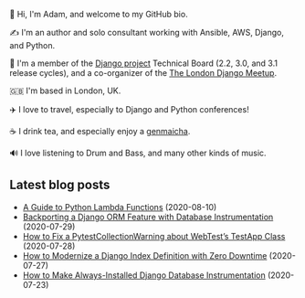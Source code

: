 <p>
  👋 Hi, I'm Adam, and welcome to my GitHub bio.
</p>
<p>
  ✍️ I'm an author and solo consultant working with Ansible, AWS, Django, and Python.
</p>
<p>
  🦄 I'm a member of the <a href="https://www.djangoproject.com/foundation/teams/">Django project</a> Technical Board (2.2, 3.0, and 3.1 release cycles),
  and a co-organizer of the <a href="https://www.djangolondon.com/">The London Django Meetup</a>.
</p>
<p>
  🇬🇧 I'm based in London, UK.
</p>
<p>
  ✈️ I love to travel, especially to Django and Python conferences!
</p>
<p>
  ☕️ I drink tea, and especially enjoy a <a href="https://en.wikipedia.org/wiki/Genmaicha">genmaicha</a>.
</p>
<p>
  🔊 I love listening to Drum and Bass, and many other kinds of music.
</p>

## Latest blog posts

* [A Guide to Python Lambda Functions](https://adamj.eu/tech/2020/08/10/a-guide-to-python-lambda-functions/) (2020-08-10)
* [Backporting a Django ORM Feature with Database Instrumentation](https://adamj.eu/tech/2020/07/29/backporting-a-django-orm-feature-with-database-instrumentation/) (2020-07-29)
* [How to Fix a PytestCollectionWarning about WebTest’s TestApp Class](https://adamj.eu/tech/2020/07/28/how-to-fix-a-pytest-collection-warning-about-web-tests-test-app-class/) (2020-07-28)
* [How to Modernize a Django Index Definition with Zero Downtime](https://adamj.eu/tech/2020/07/27/how-to-modernize-your-django-index-definitions/) (2020-07-27)
* [How to Make Always-Installed Django Database Instrumentation](https://adamj.eu/tech/2020/07/23/how-to-make-always-installed-django-database-instrumentation/) (2020-07-23)